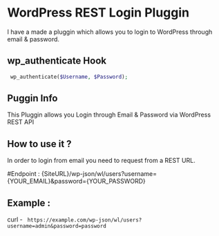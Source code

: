 
# WordPress REST Login Pluggin

I have a made a pluggin which allows you to login to WordPress through email & password.

## wp_authenticate Hook

```PHP
 wp_authenticate($Username, $Password);

```


## Puggin Info


This Pluggin allows you Login through Email & Password via WordPress REST API




## How to use it ?

In order to login from email you need to request from a REST URL.

#Endpoint : {SiteURL}/wp-json/wl/users?username={YOUR_EMAIL}&password={YOUR_PASSWORD}

## Example :

curl - ``` https://example.com/wp-json/wl/users?username=admin&password=password```
